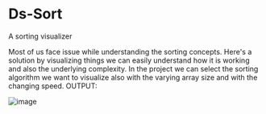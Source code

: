 # Ds-Sort
A sorting visualizer

Most of us face issue while understanding the sorting concepts. Here's a solution by visualizing things we can easily understand how it is working and also the underlying complexity. 
In the project we can select the sorting algorithm we want to visualize also with the varying array size and with the changing speed.
OUTPUT:


![image](https://github.com/user-attachments/assets/2c2bebcb-5bfe-4da7-87f8-ec4fb0693305)
